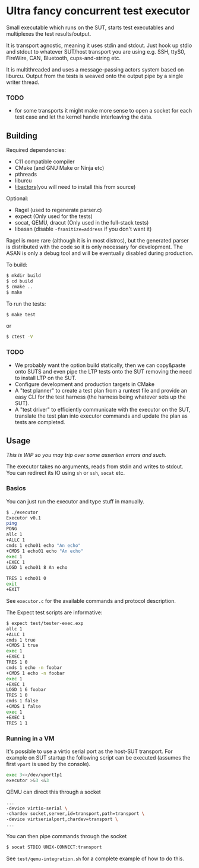 # Ultra fancy concurrent test executor

Small executable which runs on the SUT, starts test executables and
multiplexes the test results/output.

It is transport agnostic, meaning it uses stdin and stdout. Just hook up stdio
and stdout to whatever SUT/host transport you are using e.g. SSH, ttyS0,
FireWire, CAN, Bluetooth, cups-and-string etc.

It is multithreaded and uses a message-passing actors system based on
liburcu. Output from the tests is weaved onto the output pipe by a single
writer thread.

### TODO

- for some transports it might make more sense to open a socket for each test
  case and let the kernel handle interleaving the data.

## Building

Required dependencies:
- C11 compatible compiler
- CMake (and GNU Make or Ninja etc)
- pthreads
- liburcu
- [libactors](https://gitlab.com/Palethorpe/libactors)(you will need to
  install this from source)

Optional:
- Ragel (used to regenerate parser.c)
- expect (Only used for the tests)
- socat, QEMU, dracut (Only used in the full-stack tests)
- libasan (disable `-fsanitize=address` if you don't want it)

Ragel is more rare (although it is in most distros), but the generated parser
is distributed with the code so it is only necessary for development. The ASAN
is only a debug tool and will be eventually disabled during production.

To build:

```sh
$ mkdir build
$ cd build
$ cmake ..
$ make
```

To run the tests:

```sh
$ make test
```

or

```sh
$ ctest -V
```

### TODO

- We probably want the option build statically, then we can copy&paste onto
  SUTS and even pipe the LTP tests onto the SUT removing the need to install
  LTP on the SUT.
- Configure development and production targets in CMake
- A "test planner" to create a test plan from a runtest file and provide an
  easy CLI for the test harness (the harness being whatever sets up the SUT).
- A "test driver" to efficiently communicate with the executor on the SUT,
  translate the test plan into executor commands and update the plan as tests
  are completed.

## Usage

*This is WIP so you may trip over some assertion errors and such.*

The executor takes no arguments, reads from stdin and writes to stdout. You
can redirect its IO using `sh` or `ssh`, `socat` etc.

### Basics

You can just run the executor and type stuff in manually.

```sh
$ ./executor
Executor v0.1
ping
PONG
allc 1
+ALLC 1
cmds 1 echo01 echo "An echo"
+CMDS 1 echo01 echo "An echo"
exec 1
+EXEC 1
LOGD 1 echo01 8 An echo

TRES 1 echo01 0
exit
+EXIT
```

See `executor.c` for the available commands and protocol description.

The Expect test scripts are informative:

```sh
$ expect test/tester-exec.exp
allc 1
+ALLC 1
cmds 1 true
+CMDS 1 true
exec 1
+EXEC 1
TRES 1 0
cmds 1 echo -n foobar
+CMDS 1 echo -n foobar
exec 1
+EXEC 1
LOGD 1 6 foobar
TRES 1 0
cmds 1 false
+CMDS 1 false
exec 1
+EXEC 1
TRES 1 1
```

### Running in a VM

It's possible to use a virtio serial port as the host-SUT transport. For
example on SUT startup the following script can be executed (assumes the first
`vport` is used by the console).

```sh
exec 3<>/dev/vport1p1
executor >&3 <&3
```

QEMU can direct this through a socket

```sh
...
-device virtio-serial \
-chardev socket,server,id=transport,path=transport \
-device virtserialport,chardev=transport \
...
```

You can then pipe commands through the socket

```sh
$ socat STDIO UNIX-CONNECT:transport
```

See `test/qemu-integration.sh` for a complete example of how to do this.
